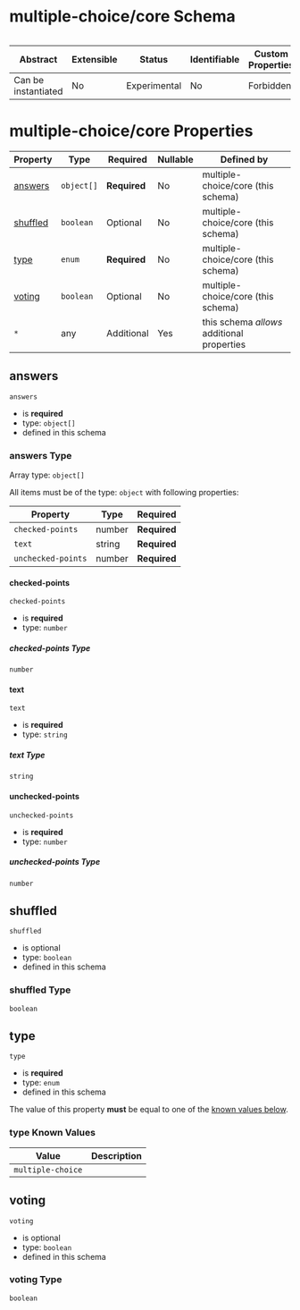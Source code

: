 # multiple-choice/core Schema

```

```

| Abstract            | Extensible | Status       | Identifiable | Custom Properties | Additional Properties | Defined In                                                                   |
| ------------------- | ---------- | ------------ | ------------ | ----------------- | --------------------- | ---------------------------------------------------------------------------- |
| Can be instantiated | No         | Experimental | No           | Forbidden         | Permitted             | [multiple-choice-exercise.schema.json](multiple-choice-exercise.schema.json) |

# multiple-choice/core Properties

| Property              | Type       | Required     | Nullable | Defined by                                 |
| --------------------- | ---------- | ------------ | -------- | ------------------------------------------ |
| [answers](#answers)   | `object[]` | **Required** | No       | multiple-choice/core (this schema)         |
| [shuffled](#shuffled) | `boolean`  | Optional     | No       | multiple-choice/core (this schema)         |
| [type](#type)         | `enum`     | **Required** | No       | multiple-choice/core (this schema)         |
| [voting](#voting)     | `boolean`  | Optional     | No       | multiple-choice/core (this schema)         |
| `*`                   | any        | Additional   | Yes      | this schema _allows_ additional properties |

## answers

`answers`

- is **required**
- type: `object[]`
- defined in this schema

### answers Type

Array type: `object[]`

All items must be of the type: `object` with following properties:

| Property           | Type   | Required     |
| ------------------ | ------ | ------------ |
| `checked-points`   | number | **Required** |
| `text`             | string | **Required** |
| `unchecked-points` | number | **Required** |

#### checked-points

`checked-points`

- is **required**
- type: `number`

##### checked-points Type

`number`

#### text

`text`

- is **required**
- type: `string`

##### text Type

`string`

#### unchecked-points

`unchecked-points`

- is **required**
- type: `number`

##### unchecked-points Type

`number`

## shuffled

`shuffled`

- is optional
- type: `boolean`
- defined in this schema

### shuffled Type

`boolean`

## type

`type`

- is **required**
- type: `enum`
- defined in this schema

The value of this property **must** be equal to one of the [known values below](#type-known-values).

### type Known Values

| Value             | Description |
| ----------------- | ----------- |
| `multiple-choice` |             |

## voting

`voting`

- is optional
- type: `boolean`
- defined in this schema

### voting Type

`boolean`
